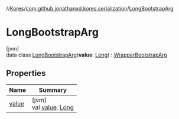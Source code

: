 //[Kores](../../../index.md)/[com.github.jonathanxd.kores.serialization](../index.md)/[LongBootstrapArg](index.md)

# LongBootstrapArg

[jvm]\
data class [LongBootstrapArg](index.md)(**value**: [Long](https://kotlinlang.org/api/latest/jvm/stdlib/kotlin/-long/index.html)) : [WrapperBootstrapArg](../-wrapper-bootstrap-arg/index.md)

## Properties

| Name | Summary |
|---|---|
| [value](value.md) | [jvm]<br>val [value](value.md): [Long](https://kotlinlang.org/api/latest/jvm/stdlib/kotlin/-long/index.html) |
